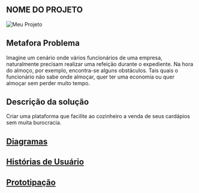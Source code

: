 ## NOME DO PROJETO
![Meu Projeto](https://lh3.googleusercontent.com/proxy/0I8qvDlb4uvrtuPDaQVAHs7sQJg_qpF4XWP8C1S1sBXRyE4FAxSl_e2JxEjd2ToML-goG3ZzcVncIBu4KzAlDdx50BHPAaXZ4gC0elGPTT3B-jrsTcEug1qrwz-tzRD18kd_BT0 "Meu Trabalho TCC" )

## Metafora Problema
Imagine um cenário onde vários funcionários de uma empresa, naturalmente precisam realizar uma refeição durante o expediente. Na hora do almoço, por exemplo, encontra-se alguns obstáculos. Tais quais o funcionário não sabe onde almoçar, quer ter uma economia ou quer almoçar sem perder muito tempo.


## Descrição da solução
Criar uma plataforma que facilite ao cozinheiro a venda de seus cardápios sem muita burocracia.

## [Diagramas](/doc/tecnica/README.md) 

## [Histórias de Usuário](/doc/historia_usuario/README.md)

## [Prototipação](/doc/prototipacao/README.md)
